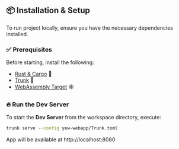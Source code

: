 ## 📦 Installation & Setup

To run project locally, ensure you have the necessary dependencies installed.

### ✅ Prerequisites

Before starting, install the following:
- [Rust & Cargo](https://www.rust-lang.org/tools/install) 🦀
- [Trunk](https://trunkrs.dev/#install) 🚀
- [WebAssembly Target](https://rustwasm.github.io/wasm-pack/installer/) 🕸️

### 🔥 Run the Dev Server

To start the **Dev Server** from the workspace directory, execute:

```sh
trunk serve --config yew-webapp/Trunk.toml
```
App will be available at http://localhost:8080



